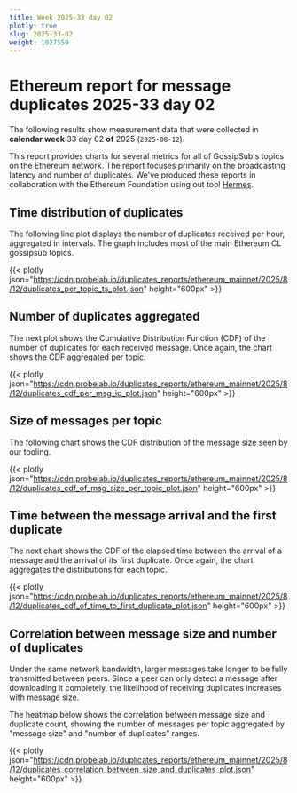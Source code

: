 ```yaml
---
title: Week 2025-33 day 02
plotly: true
slug: 2025-33-02
weight: 1027559
---
```


# Ethereum report for message duplicates 2025-33 day 02

The following results show measurement data that were collected in **calendar week** 33  day 02 **of** 
2025 (`2025-08-12`).

This report provides charts for several metrics for all of GossipSub's topics on the Ethereum network.
The report focuses primarily on the broadcasting latency and number of duplicates.
We've produced these reports in collaboration with the Ethereum Foundation using out tool [Hermes](/tools/hermes/).

## Time distribution of duplicates

The following line plot displays the number of duplicates received per hour, aggregated in  intervals.
The graph includes most of the main Ethereum CL gossipsub topics. 

{{< plotly json="https://cdn.probelab.io/duplicates_reports/ethereum_mainnet/2025/8/12/duplicates_per_topic_ts_plot.json" height="600px" >}}

## Number of duplicates aggregated 

The next plot shows the Cumulative Distribution Function (CDF) of the number of duplicates for each received message.
Once again, the chart shows the CDF aggregated per topic.

{{< plotly json="https://cdn.probelab.io/duplicates_reports/ethereum_mainnet/2025/8/12/duplicates_cdf_per_msg_id_plot.json" height="600px" >}}

## Size of messages per topic

The following chart shows the CDF distribution of the message size seen by our tooling. 

{{< plotly json="https://cdn.probelab.io/duplicates_reports/ethereum_mainnet/2025/8/12/duplicates_cdf_of_msg_size_per_topic_plot.json" height="600px" >}}

## Time between the message arrival and the first duplicate

The next chart shows the CDF of the elapsed time between the arrival of a message and the arrival of its first duplicate.
Once again, the chart aggregates the distributions for each topic.

{{< plotly json="https://cdn.probelab.io/duplicates_reports/ethereum_mainnet/2025/8/12/duplicates_cdf_of_time_to_first_duplicate_plot.json" height="600px" >}}

## Correlation between message size and number of duplicates
Under the same network bandwidth, larger messages take longer to be fully transmitted between peers. Since a peer can only detect a message after downloading it completely, the likelihood of receiving duplicates increases with message size.

The heatmap below shows the correlation between message size and duplicate count, showing the number of messages per topic aggregated by "message size" and "number of duplicates" ranges.

{{< plotly json="https://cdn.probelab.io/duplicates_reports/ethereum_mainnet/2025/8/12/duplicates_correlation_between_size_and_duplicates_plot.json" height="600px" >}}